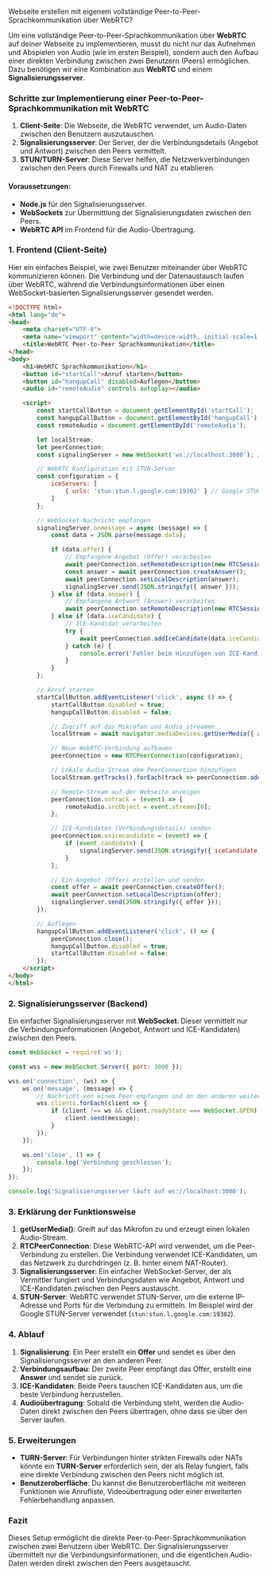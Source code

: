 Webseite erstellen mit eigenem vollständige Peer-to-Peer-Sprachkommunikation über WebRTC?

Um eine vollständige Peer-to-Peer-Sprachkommunikation über **WebRTC** auf deiner Webseite zu implementieren, musst du nicht nur das Aufnehmen und Abspielen von Audio (wie im ersten Beispiel), sondern auch den Aufbau einer direkten Verbindung zwischen zwei Benutzern (Peers) ermöglichen. Dazu benötigen wir eine Kombination aus **WebRTC** und einem **Signalisierungsserver**.

### Schritte zur Implementierung einer Peer-to-Peer-Sprachkommunikation mit WebRTC

1. **Client-Seite**: Die Webseite, die WebRTC verwendet, um Audio-Daten zwischen den Benutzern auszutauschen.
2. **Signalisierungsserver**: Der Server, der die Verbindungsdetails (Angebot und Antwort) zwischen den Peers vermittelt.
3. **STUN/TURN-Server**: Diese Server helfen, die Netzwerkverbindungen zwischen den Peers durch Firewalls und NAT zu etablieren.

#### Voraussetzungen:
- **Node.js** für den Signalisierungsserver.
- **WebSockets** zur Übermittlung der Signalisierungsdaten zwischen den Peers.
- **WebRTC API** im Frontend für die Audio-Übertragung.

### 1. **Frontend (Client-Seite)**

Hier ein einfaches Beispiel, wie zwei Benutzer miteinander über WebRTC kommunizieren können. Die Verbindung und der Datenaustausch laufen über WebRTC, während die Verbindungsinformationen über einen WebSocket-basierten Signalisierungsserver gesendet werden.

```html
<!DOCTYPE html>
<html lang="de">
<head>
    <meta charset="UTF-8">
    <meta name="viewport" content="width=device-width, initial-scale=1.0">
    <title>WebRTC Peer-to-Peer Sprachkommunikation</title>
</head>
<body>
    <h1>WebRTC Sprachkommunikation</h1>
    <button id="startCall">Anruf starten</button>
    <button id="hangupCall" disabled>Auflegen</button>
    <audio id="remoteAudio" controls autoplay></audio>

    <script>
        const startCallButton = document.getElementById('startCall');
        const hangupCallButton = document.getElementById('hangupCall');
        const remoteAudio = document.getElementById('remoteAudio');

        let localStream;
        let peerConnection;
        const signalingServer = new WebSocket('ws://localhost:3000'); // Verbinde mit dem Signalisierungsserver

        // WebRTC Konfiguration mit STUN-Server
        const configuration = {
            iceServers: [
                { urls: 'stun:stun.l.google.com:19302' } // Google STUN-Server
            ]
        };

        // WebSocket-Nachricht empfangen
        signalingServer.onmessage = async (message) => {
            const data = JSON.parse(message.data);

            if (data.offer) {
                // Empfangene Angebot (Offer) verarbeiten
                await peerConnection.setRemoteDescription(new RTCSessionDescription(data.offer));
                const answer = await peerConnection.createAnswer();
                await peerConnection.setLocalDescription(answer);
                signalingServer.send(JSON.stringify({ answer }));
            } else if (data.answer) {
                // Empfangene Antwort (Answer) verarbeiten
                await peerConnection.setRemoteDescription(new RTCSessionDescription(data.answer));
            } else if (data.iceCandidate) {
                // ICE-Kandidat verarbeiten
                try {
                    await peerConnection.addIceCandidate(data.iceCandidate);
                } catch (e) {
                    console.error('Fehler beim Hinzufügen von ICE-Kandidaten:', e);
                }
            }
        };

        // Anruf starten
        startCallButton.addEventListener('click', async () => {
            startCallButton.disabled = true;
            hangupCallButton.disabled = false;

            // Zugriff auf das Mikrofon und Audio streamen
            localStream = await navigator.mediaDevices.getUserMedia({ audio: true });

            // Neue WebRTC-Verbindung aufbauen
            peerConnection = new RTCPeerConnection(configuration);

            // Lokale Audio-Stream dem PeerConnection hinzufügen
            localStream.getTracks().forEach(track => peerConnection.addTrack(track, localStream));

            // Remote-Stream auf der Webseite anzeigen
            peerConnection.ontrack = (event) => {
                remoteAudio.srcObject = event.streams[0];
            };

            // ICE-Kandidaten (Verbindungsdetails) senden
            peerConnection.onicecandidate = (event) => {
                if (event.candidate) {
                    signalingServer.send(JSON.stringify({ iceCandidate: event.candidate }));
                }
            };

            // Ein Angebot (Offer) erstellen und senden
            const offer = await peerConnection.createOffer();
            await peerConnection.setLocalDescription(offer);
            signalingServer.send(JSON.stringify({ offer }));
        });

        // Auflegen
        hangupCallButton.addEventListener('click', () => {
            peerConnection.close();
            hangupCallButton.disabled = true;
            startCallButton.disabled = false;
        });
    </script>
</body>
</html>
```

### 2. **Signalisierungsserver (Backend)**

Ein einfacher Signalisierungsserver mit **WebSocket**. Dieser vermittelt nur die Verbindungsinformationen (Angebot, Antwort und ICE-Kandidaten) zwischen den Peers.

```javascript
const WebSocket = require('ws');

const wss = new WebSocket.Server({ port: 3000 });

wss.on('connection', (ws) => {
    ws.on('message', (message) => {
        // Nachricht von einem Peer empfangen und an den anderen weiterleiten
        wss.clients.forEach(client => {
            if (client !== ws && client.readyState === WebSocket.OPEN) {
                client.send(message);
            }
        });
    });

    ws.on('close', () => {
        console.log('Verbindung geschlossen');
    });
});

console.log('Signalisierungsserver läuft auf ws://localhost:3000');
```

### 3. **Erklärung der Funktionsweise**

1. **getUserMedia()**: Greift auf das Mikrofon zu und erzeugt einen lokalen Audio-Stream.
2. **RTCPeerConnection**: Diese WebRTC-API wird verwendet, um die Peer-Verbindung zu erstellen. Die Verbindung verwendet ICE-Kandidaten, um das Netzwerk zu durchdringen (z. B. hinter einem NAT-Router).
3. **Signalisierungsserver**: Ein einfacher WebSocket-Server, der als Vermittler fungiert und Verbindungsdaten wie Angebot, Antwort und ICE-Kandidaten zwischen den Peers austauscht.
4. **STUN-Server**: WebRTC verwendet STUN-Server, um die externe IP-Adresse und Ports für die Verbindung zu ermitteln. Im Beispiel wird der Google STUN-Server verwendet (`stun:stun.l.google.com:19302`).

### 4. **Ablauf**

1. **Signalisierung**: Ein Peer erstellt ein **Offer** und sendet es über den Signalisierungsserver an den anderen Peer.
2. **Verbindungsaufbau**: Der zweite Peer empfängt das Offer, erstellt eine **Answer** und sendet sie zurück.
3. **ICE-Kandidaten**: Beide Peers tauschen ICE-Kandidaten aus, um die beste Verbindung herzustellen.
4. **Audioübertragung**: Sobald die Verbindung steht, werden die Audio-Daten direkt zwischen den Peers übertragen, ohne dass sie über den Server laufen.

### 5. **Erweiterungen**
- **TURN-Server**: Für Verbindungen hinter strikten Firewalls oder NATs könnte ein **TURN-Server** erforderlich sein, der als Relay fungiert, falls eine direkte Verbindung zwischen den Peers nicht möglich ist.
- **Benutzeroberfläche**: Du kannst die Benutzeroberfläche mit weiteren Funktionen wie Anrufliste, Videoübertragung oder einer erweiterten Fehlerbehandlung anpassen.

### Fazit

Dieses Setup ermöglicht die direkte Peer-to-Peer-Sprachkommunikation zwischen zwei Benutzern über WebRTC. Der Signalisierungsserver übermittelt nur die Verbindungsinformationen, und die eigentlichen Audio-Daten werden direkt zwischen den Peers ausgetauscht.